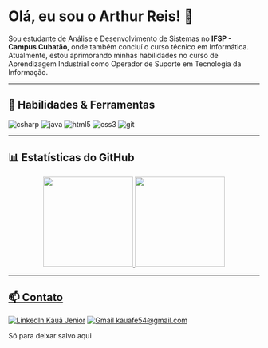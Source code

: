 # Olá, eu sou o Arthur Reis! 👋

<p align="left">
  Sou estudante de Análise e Desenvolvimento de Sistemas no <strong>IFSP - Campus Cubatão</strong>, onde também concluí o curso técnico em Informática.
  <br>
  Atualmente, estou aprimorando minhas habilidades no curso de Aprendizagem Industrial como Operador de Suporte em Tecnologia da Informação.
</p>

---

## 🚀 Habilidades & Ferramentas

<p align="left">
  <img src="https://img.shields.io/badge/C%23-239120?style=for-the-badge&logo=c-sharp&logoColor=white" alt="csharp"/>
  <img src="https://img.shields.io/badge/java-%23ED8B00.svg?style=for-the-badge&logo=openjdk&logoColor=white" alt="java"/>
  <img src="https://img.shields.io/badge/HTML5-E34F26?style=for-the-badge&logo=html5&logoColor=white" alt="html5"/>
  <img src="https://img.shields.io/badge/CSS3-1572B6?style=for-the-badge&logo=css3&logoColor=white" alt="css3"/>
  <img src="https://img.shields.io/badge/GIT-E44C30?style=for-the-badge&logo=git&logoColor=white" alt="git"/>
</p>

---

## 📊 Estatísticas do GitHub

<div align="center">
  <a href="https://github.com/KauaJenior">
  <img height="180em" src="https://github-readme-stats.vercel.app/api?username=KauaJenior&show_icons=true&theme=dracula&include_all_commits=true&count_private=true"/>
  <img height="180em" src="https://github-readme-stats.vercel.app/api/top-langs/?username=KauaJenior&layout=compact&langs_count=7&theme=dracula"/>
</div>

---

## 📫 Contato

<p align="left">
<a href="https://www.linkedin.com/in/kauã-jenior/" target="_blank"><img src="https://img.shields.io/badge/LinkedIn-0077B5?style=for-the-badge&logo=linkedin&logoColor=white" alt="LinkedIn Kauã Jenior" /></a>
<a href="mailto:kauafe54@gmail.com" target="_blank"><img src="https://img.shields.io/badge/Gmail-D14836?style=for-the-badge&logo=gmail&logoColor=white" alt="Gmail kauafe54@gmail.com" /></a>
</p>
Só para deixar salvo aqui
